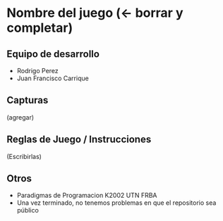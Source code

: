 # Nombre del juego (<- borrar y completar)

## Equipo de desarrollo

- Rodrigo Perez
- Juan Francisco Carrique

## Capturas

(agregar)

## Reglas de Juego / Instrucciones

(Escribirlas)


## Otros

- Paradigmas de Programacion K2002 UTN FRBA
- Una vez terminado, no tenemos problemas en que el repositorio sea público 
